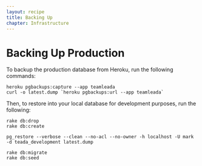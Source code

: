 ```yaml
---
layout: recipe
title: Backing Up
chapter: Infrastructure
---
```


# Backing Up Production

To backup the production database from Heroku, run the following commands:

    heroku pgbackups:capture --app teamleada
    curl -o latest.dump `heroku pgbackups:url --app teamleada`

Then, to restore into your local database for development purposes, run the following:

    rake db:drop
    rake db:create

    pg_restore --verbose --clean --no-acl --no-owner -h localhost -U mark -d teada_development latest.dump

    rake db:migrate
    rake db:seed

